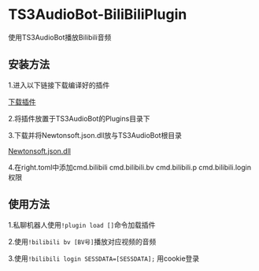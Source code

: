 # TS3AudioBot-BiliBiliPlugin

使用TS3AudioBot播放Bilibili音频



## 安装方法

1.进入以下链接下载编译好的插件

[下载插件](https://github.com/xxmod/TS3AudioBot-BiliBiliPlugin/blob/main/bin/Release/netcoreapp3.1/BilibiliPlugin.dll)

2.将插件放置于TS3AudioBot的Plugins目录下

3.下载并将Newtonsoft.json.dll放与TS3AudioBot根目录

[Newtonsoft.json.dll](https://github.com/xxmod/TS3AudioBot-BiliBiliPlugin/raw/refs/heads/main/bin/Release/netcoreapp3.1/Newtonsoft.Json.dll)

4.在right.toml中添加cmd.bilibili cmd.bilibili.bv cmd.bilibili.p cmd.bilibili.login权限



## 使用方法

1.私聊机器人使用`!plugin load []`命令加载插件

2.使用`!bilibili bv [BV号]`播放对应视频的音频

3.使用`!bilibili login SESSDATA=[SESSDATA];` 用cookie登录

